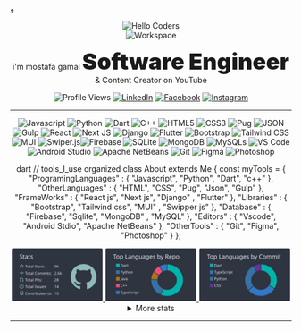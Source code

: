 و <div align="center" width="50"> <img src="https://github.com/SP-XD/SP-XD/blob/main/images/hellocoders_rounded.gif?raw=true" href="https://github.com/sp-xd" alt="Hello Coders" width="60%"/> <br> <img src="https://github.com/SP-XD/SP-XD/blob/main/images/dev-working_rounded.gif?raw=true" href="https://github.com/sp-xd" alt="Workspace" width="40%"/><br> <p>i'm mostafa gamal <b style="font-weight: 900; font-size: 40px;">Software Engineer</b> & Content Creator on YouTube</p> ![Profile Views](https://komarev.com/ghpvc/?username=dev-mostafa&style=flat&color=orange&label=PROFILE+VIEWS) [![LinkedIn](https://img.shields.io/badge/Mostafa%20Gamal-0A66C2?style=flat&logo=linkedin&logoColor=white)](https://linkedin.com/in/mostafa-gamal) [![Facebook](https://img.shields.io/badge/Mostafa%20Gamal-1877F2?style=flat&logo=facebook&logoColor=white)](https://facebook.com/mostafa.gamal) [![Instagram](https://img.shields.io/badge/@mostafa.gamal-E1306C?style=flat&logo=instagram&logoColor=white)](https://instagram.com/mostafa.gamal) <hr></hr> ![Javascript](https://img.shields.io/badge/JavaScript-323330?style=flat&logo=javascript&logoColor=F7DF1E) ![Python](https://img.shields.io/badge/Python-FFD43B?style=flat&logo=python&logoColor=darkgreen) ![Dart](https://img.shields.io/badge/Dart-0175C2?style=flat&logo=dart&logoColor=white) ![C++](https://img.shields.io/badge/C%2B%2B-00599C?style=flat&logo=c%2B%2B&logoColor=white) ![HTML5](https://img.shields.io/badge/HTML5-E34F26?style=flat&logo=html5&logoColor=white) ![CSS3](https://img.shields.io/badge/CSS3-1572B6?style=flat&logo=css3&logoColor=white) ![Pug](https://img.shields.io/badge/Pug-A86454?style=flat&logo=pug&logoColor=white) ![JSON](https://img.shields.io/badge/JSON-5E5C5C?style=flat&logo=json&logoColor=white) ![Gulp](https://img.shields.io/badge/Gulp-CF4647?style=flat&logo=gulp&logoColor=white)  ![React](https://img.shields.io/badge/React-20232A?style=flat&logo=react&logoColor=61DAFB) ![Next JS](https://img.shields.io/badge/Next.js-000000?style=flat&logo=nextdotjs&logoColor=white) ![Django](https://img.shields.io/badge/Django-092E20?style=flat&logo=django&logoColor=white) ![Flutter](https://img.shields.io/badge/Flutter-02569B?style=flat&logo=flutter&logoColor=white)  ![Bootstrap](https://img.shields.io/badge/Bootstrap-563D7C?style=flat&logo=bootstrap&logoColor=white) ![Tailwind CSS](https://img.shields.io/badge/Tailwind_CSS-38B2AC?style=flat&logo=tailwind-css&logoColor=white) ![MUI](https://img.shields.io/badge/MUI-007FFF?style=flat&logo=mui&logoColor=white) ![Swiper.js](https://img.shields.io/badge/Swiper.js-6332F6?style=flat&logo=swiper&logoColor=white)![Firebase](https://img.shields.io/badge/Firebase-ffca28?style=flat&logo=firebase&logoColor=black) ![SQLite](https://img.shields.io/badge/SQLite-07405E?style=flat&logo=sqlite&logoColor=white) ![MongoDB](https://img.shields.io/badge/MongoDB-4EA94B?style=flat&logo=mongodb&logoColor=white) ![MySQL](https://img.shields.io/badge/MySQL-4479A1?style=flat&logo=mysql&logoColor=white)s ![VS Code](https://img.shields.io/badge/Visual_Studio_Code-0078D4?style=flat&logo=visual%20studio%20code&logoColor=white) ![Android Studio](https://img.shields.io/badge/Android_Studio-3DDC84?style=flat&logo=android-studio&logoColor=white) ![Apache NetBeans](https://img.shields.io/badge/Apache_NetBeans_IDE-1B6AC6?style=flat&logo=apachenetbeanside&logoColor=white) ![Git](https://img.shields.io/badge/Git-E44C30?style=flat&logo=git&logoColor=white) ![Figma](https://img.shields.io/badge/Figma-F24E1E?style=flat&logo=figma&logoColor=white) ![Photoshop](https://img.shields.io/badge/Adobe_Photoshop-31A8FF?style=flat&logo=adobe-photoshop&logoColor=white)


dart // tools_I_use organized class About extends Me { const myTools = { "ProgramingLanguages" : { "Javascript", "Python", "Dart", "c++" }, "OtherLanguages" : { "HTML", "CSS", "Pug", "Json", "Gulp" }, "FrameWorks" : { "React js", "Next js", "Django" , "Flutter" }, "Libraries" : { "Bootstrap", "Tailwind css", "MUI" , "Swipper js" }, "Database" : { "Firebase", "Sqlite", "MongoDB" , "MySQL" }, "Editors" : { "Vscode", "Android Stdio", "Apache NetBeans" }, "OtherTools" : { "Git", "Figma", "Photoshop" } };
<div align="center" > <a href="https://github.com/SP-XD"> <img src="https://raw.githubusercontent.com/SP-XD/profile-summary-cards/master/profile-summary-card-output/nord_dark/3-stats.svg" width="32.5%"> <img src="https://raw.githubusercontent.com/SP-XD/profile-summary-cards/master/profile-summary-card-output/nord_dark/1-repos-per-language.svg" width="32.5%"> <img src="https://raw.githubusercontent.com/SP-XD/profile-summary-cards/master/profile-summary-card-output/nord_dark/2-most-commit-language.svg" width="32.5%"> </a> <details> <summary>More stats</summary> <img align="center" src="https://raw.githubusercontent.com/SP-XD/profile-summary-cards/master/profile-summary-card-output/nord_dark/0-profile-details.svg" > </details> <hr></hr> <!--img src="https://github.com/SP-XD/SP-XD/blob/main/images/this_page_is.gif?raw=true" width="40%"/--> </div>
